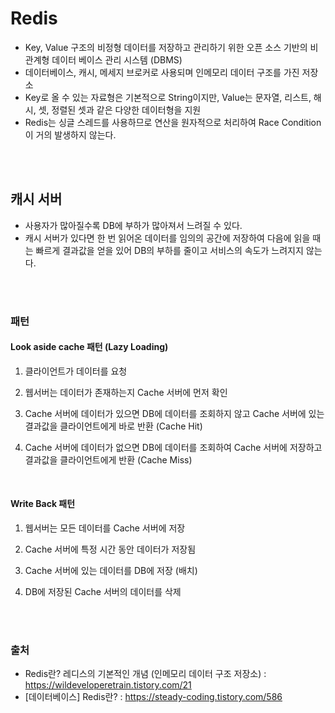 # Redis
- Key, Value 구조의 비정형 데이터를 저장하고 관리하기 위한 오픈 소스 기반의 비관계형 데이터 베이스 관리 시스템 (DBMS)
- 데이터베이스, 캐시, 메세지 브로커로 사용되며 인메모리 데이터 구조를 가진 저장소
- Key로 올 수 있는 자료형은 기본적으로 String이지만, Value는 문자열, 리스트, 해시, 셋, 정렬된 셋과 같은 다양한 데이터형을 지원
- Redis는 싱글 스레드를 사용하므로 연산을 원자적으로 처리하여 Race Condition이 거의 발생하지 않는다.

<br><br>

## 캐시 서버
- 사용자가 많아질수록 DB에 부하가 많아져서 느려질 수 있다.
- 캐시 서버가 있다면 한 번 읽어온 데이터를 임의의 공간에 저장하여 다음에 읽을 때는 빠르게 결과값을 얻을 있어 DB의 부하를 줄이고 서비스의 속도가 느려지지 않는다.

<br><br>

### 패턴
#### Look aside cache 패턴  (Lazy Loading)
1. 클라이언트가 데이터를 요청

2. 웹서버는 데이터가 존재하는지 Cache 서버에 먼저 확인

3. Cache 서버에 데이터가 있으면 DB에 데이터를 조회하지 않고 Cache 서버에 있는 결과값을 클라이언트에게 바로 반환 (Cache Hit)

4. Cache 서버에 데이터가 없으면 DB에 데이터를 조회하여 Cache 서버에 저장하고 결과값을 클라이언트에게 반환 (Cache Miss)

<br>

#### Write Back 패턴
1. 웹서버는 모든 데이터를 Cache 서버에 저장

2. Cache 서버에 특정 시간 동안 데이터가 저장됨

3. Cache 서버에 있는 데이터를 DB에 저장 (배치)

4. DB에 저장된 Cache 서버의 데이터를 삭제

<br><br>

### 출처
- Redis란? 레디스의 기본적인 개념 (인메모리 데이터 구조 저장소) : https://wildeveloperetrain.tistory.com/21
- [데이터베이스] Redis란? : https://steady-coding.tistory.com/586